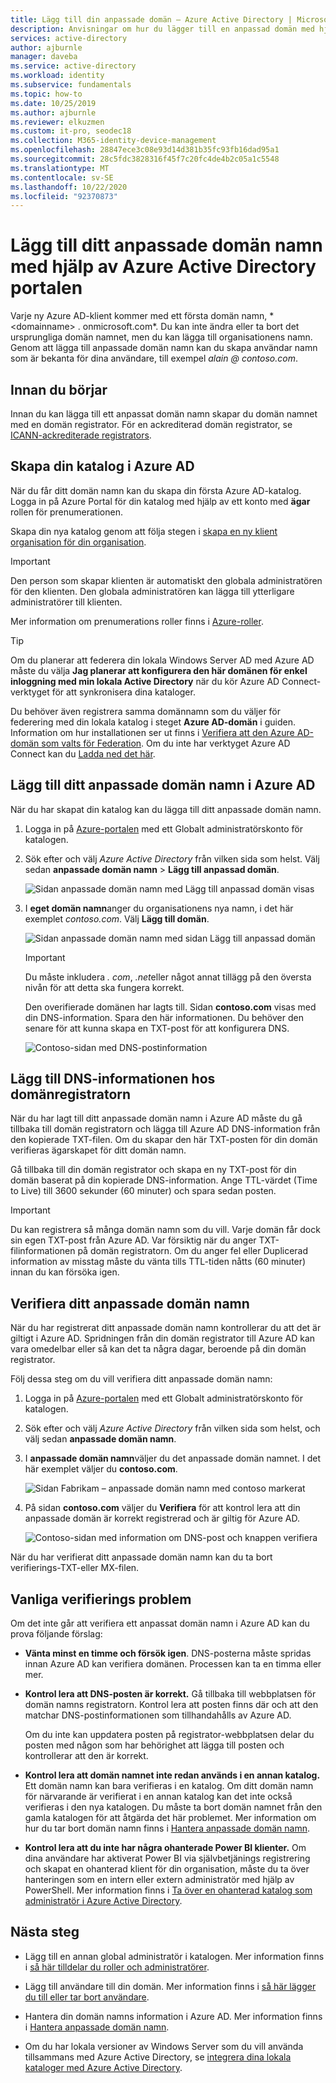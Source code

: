 ```yaml
---
title: Lägg till din anpassade domän – Azure Active Directory | Microsoft Docs
description: Anvisningar om hur du lägger till en anpassad domän med hjälp av Azure Active Directory.
services: active-directory
author: ajburnle
manager: daveba
ms.service: active-directory
ms.workload: identity
ms.subservice: fundamentals
ms.topic: how-to
ms.date: 10/25/2019
ms.author: ajburnle
ms.reviewer: elkuzmen
ms.custom: it-pro, seodec18
ms.collection: M365-identity-device-management
ms.openlocfilehash: 28847ece3c08e93d14d381b35fc93fb16dad95a1
ms.sourcegitcommit: 28c5fdc3828316f45f7c20fc4de4b2c05a1c5548
ms.translationtype: MT
ms.contentlocale: sv-SE
ms.lasthandoff: 10/22/2020
ms.locfileid: "92370873"
---
```

# <a name="add-your-custom-domain-name-using-the-azure-active-directory-portal"></a>Lägg till ditt anpassade domän namn med hjälp av Azure Active Directory portalen

Varje ny Azure AD-klient kommer med ett första domän namn, * \<domainname> . onmicrosoft.com*. Du kan inte ändra eller ta bort det ursprungliga domän namnet, men du kan lägga till organisationens namn. Genom att lägga till anpassade domän namn kan du skapa användar namn som är bekanta för dina användare, till exempel *alain \@ contoso.com*.

## <a name="before-you-begin"></a>Innan du börjar

Innan du kan lägga till ett anpassat domän namn skapar du domän namnet med en domän registrator. För en ackrediterad domän registrator, se [ICANN-ackrediterade registrators](https://www.icann.org/registrar-reports/accredited-list.html).

## <a name="create-your-directory-in-azure-ad"></a>Skapa din katalog i Azure AD

När du får ditt domän namn kan du skapa din första Azure AD-katalog. Logga in på Azure Portal för din katalog med hjälp av ett konto med **ägar** rollen för prenumerationen.

Skapa din nya katalog genom att följa stegen i [skapa en ny klient organisation för din organisation](active-directory-access-create-new-tenant.md#create-a-new-tenant-for-your-organization).

>[!IMPORTANT]
>Den person som skapar klienten är automatiskt den globala administratören för den klienten. Den globala administratören kan lägga till ytterligare administratörer till klienten.

Mer information om prenumerations roller finns i [Azure-roller](../../role-based-access-control/rbac-and-directory-admin-roles.md#azure-roles).

>[!TIP]
> Om du planerar att federera din lokala Windows Server AD med Azure AD måste du välja **Jag planerar att konfigurera den här domänen för enkel inloggning med min lokala Active Directory** när du kör Azure AD Connect-verktyget för att synkronisera dina kataloger.
>
> Du behöver även registrera samma domännamn som du väljer för federering med din lokala katalog i steget **Azure AD-domän** i guiden. Information om hur installationen ser ut finns i [Verifiera att den Azure AD-domän som valts för Federation](../hybrid/how-to-connect-install-custom.md#verify-the-azure-ad-domain-selected-for-federation). Om du inte har verktyget Azure AD Connect kan du [Ladda ned det här](https://go.microsoft.com/fwlink/?LinkId=615771).

## <a name="add-your-custom-domain-name-to-azure-ad"></a>Lägg till ditt anpassade domän namn i Azure AD

När du har skapat din katalog kan du lägga till ditt anpassade domän namn.

1. Logga in på [Azure-portalen](https://portal.azure.com/) med ett Globalt administratörskonto för katalogen.

1. Sök efter och välj *Azure Active Directory* från vilken sida som helst. Välj sedan **anpassade domän namn**  >  **Lägg till anpassad domän**.

    ![Sidan anpassade domän namn med Lägg till anpassad domän visas](media/add-custom-domain/add-custom-domain.png)

1. I **eget domän namn**anger du organisationens nya namn, i det här exemplet *contoso.com*. Välj **Lägg till domän**.

    ![Sidan anpassade domän namn med sidan Lägg till anpassad domän](media/add-custom-domain/add-custom-domain-blade.png)

    >[!IMPORTANT]
    >Du måste inkludera *. com*, *.net*eller något annat tillägg på den översta nivån för att detta ska fungera korrekt.

    Den overifierade domänen har lagts till. Sidan **contoso.com** visas med din DNS-information. Spara den här informationen. Du behöver den senare för att kunna skapa en TXT-post för att konfigurera DNS.

    ![Contoso-sidan med DNS-postinformation](media/add-custom-domain/contoso-blade-with-dns-info.png)

## <a name="add-your-dns-information-to-the-domain-registrar"></a>Lägg till DNS-informationen hos domänregistratorn

När du har lagt till ditt anpassade domän namn i Azure AD måste du gå tillbaka till domän registratorn och lägga till Azure AD DNS-information från den kopierade TXT-filen. Om du skapar den här TXT-posten för din domän verifieras ägarskapet för ditt domän namn.

Gå tillbaka till din domän registrator och skapa en ny TXT-post för din domän baserat på din kopierade DNS-information. Ange TTL-värdet (Time to Live) till 3600 sekunder (60 minuter) och spara sedan posten.

>[!IMPORTANT]
>Du kan registrera så många domän namn som du vill. Varje domän får dock sin egen TXT-post från Azure AD. Var försiktig när du anger TXT-filinformationen på domän registratorn. Om du anger fel eller Duplicerad information av misstag måste du vänta tills TTL-tiden nåtts (60 minuter) innan du kan försöka igen.

## <a name="verify-your-custom-domain-name"></a>Verifiera ditt anpassade domän namn

När du har registrerat ditt anpassade domän namn kontrollerar du att det är giltigt i Azure AD. Spridningen från din domän registrator till Azure AD kan vara omedelbar eller så kan det ta några dagar, beroende på din domän registrator.

Följ dessa steg om du vill verifiera ditt anpassade domän namn:

1. Logga in på [Azure-portalen](https://portal.azure.com/) med ett Globalt administratörskonto för katalogen.

1. Sök efter och välj *Azure Active Directory* från vilken sida som helst, och välj sedan **anpassade domän namn**.

1. I **anpassade domän namn**väljer du det anpassade domän namnet. I det här exemplet väljer du **contoso.com**.

    ![Sidan Fabrikam – anpassade domän namn med contoso markerat](media/add-custom-domain/custom-blade-with-contoso-highlighted.png)

1. På sidan **contoso.com** väljer du **Verifiera** för att kontrol lera att din anpassade domän är korrekt registrerad och är giltig för Azure AD.

    ![Contoso-sidan med information om DNS-post och knappen verifiera](media/add-custom-domain/contoso-blade-with-dns-info-verify.png)

När du har verifierat ditt anpassade domän namn kan du ta bort verifierings-TXT-eller MX-filen.

## <a name="common-verification-issues"></a>Vanliga verifierings problem

Om det inte går att verifiera ett anpassat domän namn i Azure AD kan du prova följande förslag:

- **Vänta minst en timme och försök igen**. DNS-posterna måste spridas innan Azure AD kan verifiera domänen. Processen kan ta en timma eller mer.

- **Kontrol lera att DNS-posten är korrekt.** Gå tillbaka till webbplatsen för domän namns registratorn. Kontrol lera att posten finns där och att den matchar DNS-postinformationen som tillhandahålls av Azure AD.

  Om du inte kan uppdatera posten på registrator-webbplatsen delar du posten med någon som har behörighet att lägga till posten och kontrollerar att den är korrekt.

- **Kontrol lera att domän namnet inte redan används i en annan katalog.** Ett domän namn kan bara verifieras i en katalog. Om ditt domän namn för närvarande är verifierat i en annan katalog kan det inte också verifieras i den nya katalogen. Du måste ta bort domän namnet från den gamla katalogen för att åtgärda det här problemet. Mer information om hur du tar bort domän namn finns i [Hantera anpassade domän namn](../enterprise-users/domains-manage.md).

- **Kontrol lera att du inte har några ohanterade Power BI klienter.** Om dina användare har aktiverat Power BI via självbetjänings registrering och skapat en ohanterad klient för din organisation, måste du ta över hanteringen som en intern eller extern administratör med hjälp av PowerShell. Mer information finns i [Ta över en ohanterad katalog som administratör i Azure Active Directory](../enterprise-users/domains-admin-takeover.md).

## <a name="next-steps"></a>Nästa steg

- Lägg till en annan global administratör i katalogen. Mer information finns i [så här tilldelar du roller och administratörer](active-directory-users-assign-role-azure-portal.md).

- Lägg till användare till din domän. Mer information finns i [så här lägger du till eller tar bort användare](add-users-azure-active-directory.md).

- Hantera din domän namns information i Azure AD. Mer information finns i [Hantera anpassade domän namn](../enterprise-users/domains-manage.md).

- Om du har lokala versioner av Windows Server som du vill använda tillsammans med Azure Active Directory, se [integrera dina lokala kataloger med Azure Active Directory](../hybrid/whatis-hybrid-identity.md).